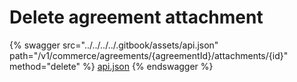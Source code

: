 # Delete agreement attachment

{% swagger src="../../../../.gitbook/assets/api.json" path="/v1/commerce/agreements/{agreementId}/attachments/{id}" method="delete" %}
[api.json](../../../../.gitbook/assets/api.json)
{% endswagger %}
